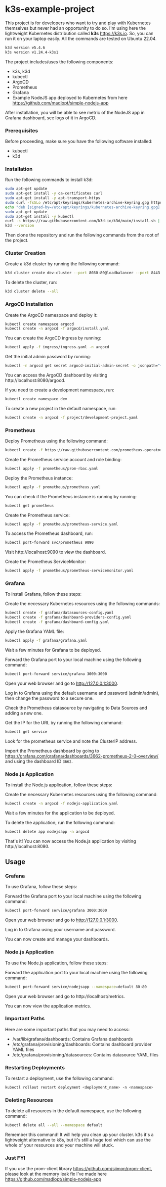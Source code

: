 # k3s-example-project

This project is for developers who want to try and play with Kubernetes themselves but never had an opportunity to do so. 
I'm using here the lightweight Kubernetes distribution called **k3s** https://k3s.io. So, you can run it on your laptop easily.
All the commands are tested on Ubuntu 22.04.
```bash
k3d version v5.4.6
k3s version v1.24.4-k3s1
```

The project includes/uses the following components:
* k3s, k3d
* kubectl
* ArgoCD
* Prometheus
* Grafana
* Example NodeJS app deployed to Kubernetes from here https://github.com/madlopt/simple-nodejs-app

After installation, you will be able to see metric of the NodeJS app in Grafana dashboard, see logs of it in ArgoCD.

### Prerequisites
Before proceeding, make sure you have the following software installed:

* kubectl
* k3d

### Installation
Run the following commands to install k3d:

```bash
sudo apt-get update
sudo apt-get install -y ca-certificates curl
sudo apt-get install -y apt-transport-https
sudo curl -fsSLo /etc/apt/keyrings/kubernetes-archive-keyring.gpg https://packages.cloud.google.com/apt/doc/apt-key.gpg
echo "deb [signed-by=/etc/apt/keyrings/kubernetes-archive-keyring.gpg] https://apt.kubernetes.io/ kubernetes-xenial main" | sudo tee /etc/apt/sources.list.d/kubernetes.list
sudo apt-get update
sudo apt-get install -y kubectl
curl -s https://raw.githubusercontent.com/k3d-io/k3d/main/install.sh | bash
k3d --version
```

Then clone the repository and run the following commands from the root of the project.

### Cluster Creation
Create a k3d cluster by running the following command:

```bash
k3d cluster create dev-cluster --port 8080:80@loadbalancer --port 8443:443@loadbalancer
```
To delete the cluster, run:

```bash
k3d cluster delete --all
```
###  ArgoCD Installation
Create the ArgoCD namespace and deploy it:

```bash
kubectl create namespace argocd
kubectl create -n argocd -f argocd/install.yaml
```
You can create the ArgoCD ingress by running:

```bash
kubectl apply -f ingress/ingress.yaml -n argocd
```
Get the initial admin password by running:

```bash
kubectl -n argocd get secret argocd-initial-admin-secret -o jsonpath="{.data.password}" | base64 -d && echo
```
You can access the ArgoCD dashboard by visiting http://localhost:8080/argocd.

If you need to create a development namespace, run:

```bash
kubectl create namespace dev
```
To create a new project in the default namespace, run:

```bash
kubectl create -n argocd -f project/development-project.yaml
```
###  Prometheus
Deploy Prometheus using the following command:

```bash
kubectl create -f https://raw.githubusercontent.com/prometheus-operator/prometheus-operator/master/bundle.yaml
```
Create the Prometheus service account and role binding:

```bash
kubectl apply -f prometheus/prom-rbac.yaml
```
Deploy the Prometheus instance:

```bash
kubectl apply -f prometheus/prometheus.yaml
```
You can check if the Prometheus instance is running by running:

```bash
kubectl get prometheus
```
Create the Prometheus service:

```bash
kubectl apply -f prometheus/prometheus-service.yaml
```
To access the Prometheus dashboard, run:

```bash
kubectl port-forward svc/prometheus 9090
```
Visit http://localhost:9090 to view the dashboard.

Create the Prometheus ServiceMonitor:

```bash
kubectl apply -f prometheus/prometheus-servicemonitor.yaml
```

### Grafana

To install Grafana, follow these steps:

Create the necessary Kubernetes resources using the following commands:
```bash
kubectl create -f grafana/datasources-config.yaml
kubectl create -f grafana/dashboard-providers-config.yaml
kubectl create -f grafana/dashboard-config.yaml
```
Apply the Grafana YAML file:
```bash
kubectl apply -f grafana/grafana.yaml
```
Wait a few minutes for Grafana to be deployed.

Forward the Grafana port to your local machine using the following command:

```bash
kubectl port-forward service/grafana 3000:3000
```
Open your web browser and go to http://127.0.0.1:3000.

Log in to Grafana using the default username and password (admin/admin), then change the password to a secure one.

Check the Prometheus datasource by navigating to Data Sources and adding a new one.

Get the IP for the URL by running the following command:

```bash
kubectl get service
```
Look for the prometheus service and note the ClusterIP address.

Import the Prometheus dashboard by going to https://grafana.com/grafana/dashboards/3662-prometheus-2-0-overview/ and using the dashboard ID `3662`.

### Node.js Application
To install the Node.js application, follow these steps:

Create the necessary Kubernetes resources using the following command:
```bash
kubectl create -n argocd -f nodejs-application.yaml
```
Wait a few minutes for the application to be deployed.

To delete the application, run the following command:

```bash
kubectl delete app nodejsapp -n argocd
```

That's it! You can now access the Node.js application by visiting http://localhost:8080.

## Usage
### Grafana
To use Grafana, follow these steps:

Forward the Grafana port to your local machine using the following command:
```bash
kubectl port-forward service/grafana 3000:3000
```
Open your web browser and go to http://127.0.0.1:3000.

Log in to Grafana using your username and password.

You can now create and manage your dashboards.

### Node.js Application
To use the Node.js application, follow these steps:

Forward the application port to your local machine using the following command:
```bash
kubectl port-forward service/nodejsapp --namespace=default 80:80
```
Open your web browser and go to http://localhost/metrics.

You can now view the application metrics.

### Important Paths
Here are some important paths that you may need to access:

* /var/lib/grafana/dashboards: Contains Grafana dashboards
* /etc/grafana/provisioning/dashboards: Contains dashboard provider YAML files
* /etc/grafana/provisioning/datasources: Contains datasource YAML files

### Restarting Deployments
To restart a deployment, use the following command:

```bash
kubectl rollout restart deployment <deployment_name> -n <namespace>
```
### Deleting Resources
To delete all resources in the default namespace, use the following command:
```bash
kubectl delete all --all --namespace default
```
Remember this command! It will help you clean up your cluster. k3s it's a lightweight alternative to k8s, but it's still a huge tool which can use the whole of your resources and your machine will stuck.



### Just FYI

If you use the prom-client library https://github.com/siimon/prom-client, please look at the memory leak fix I've made here https://github.com/madlopt/simple-nodejs-app


